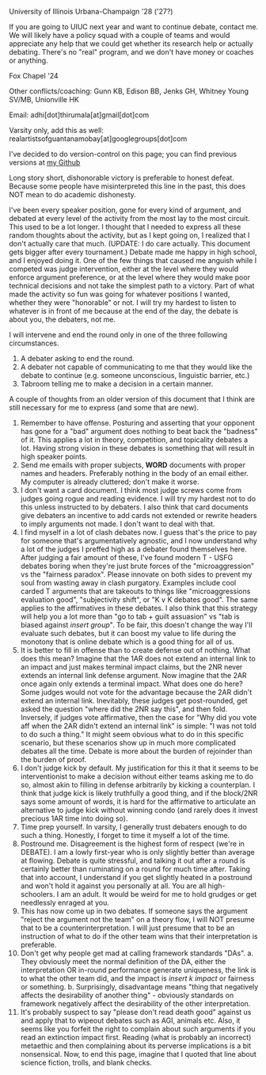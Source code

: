 University of Illinois Urbana-Champaign '28 ('27?)

If you are going to UIUC next year and want to continue debate, contact me. We will likely have a policy squad with a couple of teams and would appreciate any help that we could get whether its research help or actually debating. There's no "real" program, and we don't have money or coaches or anything.

Fox Chapel '24

Other conflicts/coaching: Gunn KB, Edison BB, Jenks GH, Whitney Young SV/MB, Unionville HK

Email: adhi[dot]thirumala[at]gmail[dot]com

Varsity only, add this as well: realartistsofguantanamobay[at]googlegroups[dot]com

I've decided to do version-control on this page; you can find previous versions at [my Github](github.com/adhi-thirumala/paradigm/paradigm.md)

Long story short, dishonorable victory is preferable to honest defeat. Because some people have misinterpreted this line in the past, this does NOT mean to do academic dishonesty.

I've been every speaker position, gone for every kind of argument, and debated at every level of the activity from the most lay to the most circuit. This used to be a lot longer. I thought that I needed to express all these random thoughts about the activity, but as I kept going on, I realized that I don't actually care that much. (UPDATE: I do care actually. This document gets bigger after every tournament.) Debate made me happy in high school, and I enjoyed doing it. One of the few things that caused me anguish while I competed was judge intervention, either at the level where they would enforce argument preference, or at the level where they would make poor technical decisions and not take the simplest path to a victory. Part of what made the activity so fun was going for whatever positions I wanted, whether they were "honorable" or not. I will try my hardest to listen to whatever is in front of me because at the end of the day, the debate is about you, the debaters, not me.

I will intervene and end the round only in one of the three following circumstances.
1. A debater asking to end the round.
2. A debater not capable of communicating to me that they would like the debate to continue (e.g. someone unconscious, linguistic barrier, etc.)
3. Tabroom telling me to make a decision in a certain manner.

A couple of thoughts from an older version of this document that I think are still necessary for me to express (and some that are new).
1. Remember to have offense. Posturing and asserting that your opponent has gone for a "bad" argument does nothing to beat back the "badness" of it. This applies a lot in theory, competition, and topicality debates a lot. Having strong vision in these debates is something that will result in high speaker points.
2. Send me emails with proper subjects, **WORD** documents with proper names and headers. Preferably nothing in the body of an email either. My computer is already cluttered; don't make it worse.
3. I don't want a card document. I think most judge screws come from judges going rogue and reading evidence. I will try my hardest not to do this unless instructed to by debaters. I also think that card documents give debaters an incentive to add cards not extended or rewrite headers to imply arguments not made. I don't want to deal with that.
4. I find myself in a lot of clash debates now. I guess that's the price to pay for someone that's argumentatively agnostic, and I now understand why a lot of the judges I preffed high as a debater found themselves here. After judging a fair amount of these, I've found modern T - USFG debates boring when they're just brute forces of the "microaggression" vs the "fairness paradox". Please innovate on both sides to prevent my soul from wasting away in clash purgatory. Examples include cool carded T arguments that are takeouts to things like "microaggressions evaluation good", "subjectivity shift", or "K v K debates good". The same applies to the affirmatives in these debates. I also think that this strategy will help you a lot more than "go to tab + guilt assuasion" vs "tab is biased against *insert group*". To be fair, this doesn't change the way I'll evaluate such debates, but it can boost my value to life during the monotony that is online debate which is a good thing for all of us.
5. It is better to fill in offense than to create defense out of nothing. What does this mean? Imagine that the 1AR does not extend an internal link to an impact and just makes terminal impact claims, but the 2NR never extends an internal link defense argument. Now imagine that the 2AR once again only extends a terminal impact. What does one do here? Some judges would not vote for the advantage because the 2AR didn't extend an internal link.  Inevitably, these judges get post-rounded, get asked the question "where did the 2NR say this", and then fold. Inversely, if judges vote affirmative, then the case for "Why did you vote aff when the 2AR didn't extend an internal link" is simple: "I was not told to do such a thing." It might seem obvious what to do in this specific scenario, but these scenarios show up in much more complicated debates all the time. Debate is more about the burden of rejoinder than the burden of proof. 
6. I don't judge kick by default. My justification for this it that it seems to be interventionist to make a decision without either teams asking me to do so, almost akin to filling in defense arbitrarily by kicking a counterplan. I think that judge kick is likely truthfully a good thing, and if the block/2NR says some amount of words, it is hard for the affirmative to articulate an alternative to judge kick without winning condo (and rarely does it invest precious 1AR time into doing so).
7. Time prep yourself. In varsity, I generally trust debaters enough to do such a thing. Honestly, I forget to time it myself a lot of the time.
8. Postround me. Disagreement is the highest form of respect (we're in DEBATE). I am a lowly first-year who is only slightly better than average at flowing. Debate is quite stressful, and talking it out after a round is certainly better than ruminating on a round for much time after. Taking that into account, I understand if you get slightly heated in a postround and won't hold it against you personally at all. You are all high-schoolers. I am an adult. It would be weird for me to hold grudges or get needlessly enraged at you.
9. This has now come up in two debates. If someone says the argument "reject the argument not the team" on a theory flow, I will NOT presume that to be a counterinterpretation. I will just presume that to be an instruction of what to do if the other team wins that their interpretation is preferable. 
10. Don't get why people get mad at calling framework standards "DAs".
a. They obviously meet the normal definition of the DA, either the interpretation OR in-round performance generate uniqueness, the link is to what the other team did, and the impact is *insert k impact* or fairness or something.
b. Surprisingly, disadvantage means "thing that negatively affects the desirability of another thing" - obviously standards on framework negatively affect the desirability of the other interpretation.
11. It's probably suspect to say "please don't read death good" against us and apply that to wipeout debates such as AGI, animals etc. Also, it seems like you forfeit the right to complain about such arguments if you read an extinction impact first. Reading (what is probably an incorrect) metaethic and then complaining about its perverse implications is a bit nonsensical.
Now, to end this page, imagine that I quoted that line about science fiction, trolls, and blank checks.





